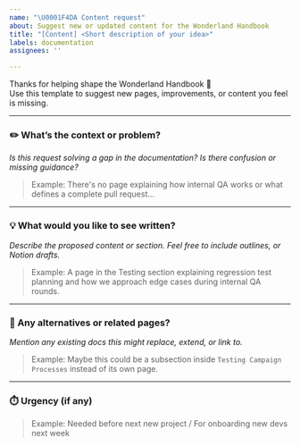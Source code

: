 ```yaml
---
name: "\U0001F4DA Content request"
about: Suggest new or updated content for the Wonderland Handbook
title: "[Content] <Short description of your idea>"
labels: documentation
assignees: ''

---
```


Thanks for helping shape the Wonderland Handbook 🧭  
Use this template to suggest new pages, improvements, or content you feel is missing.

---

### ✏️ What’s the context or problem?

_Is this request solving a gap in the documentation? Is there confusion or missing guidance?_

> Example: There's no page explaining how internal QA works or what defines a complete pull request...

---

### 💡 What would you like to see written?

_Describe the proposed content or section. Feel free to include outlines, or Notion drafts._

> Example: A page in the Testing section explaining regression test planning and how we approach edge cases during internal QA rounds.

---

### 🧭 Any alternatives or related pages?

_Mention any existing docs this might replace, extend, or link to._

> Example: Maybe this could be a subsection inside `Testing Campaign Processes` instead of its own page.

---

### ⏱️ Urgency (if any)

> Example: Needed before next new project / For onboarding new devs next week
